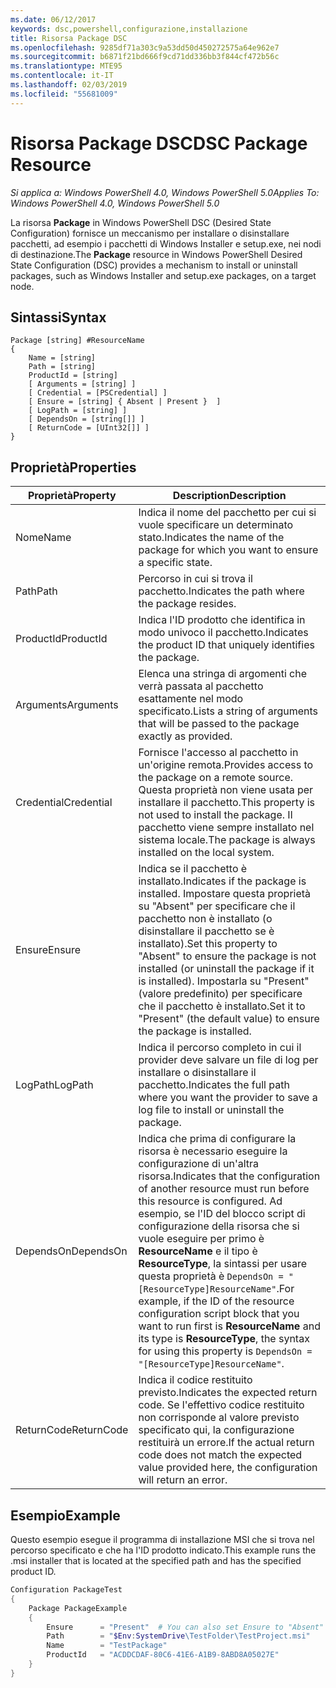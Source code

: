 ```yaml
---
ms.date: 06/12/2017
keywords: dsc,powershell,configurazione,installazione
title: Risorsa Package DSC
ms.openlocfilehash: 9285df71a303c9a53dd50d450272575a64e962e7
ms.sourcegitcommit: b6871f21bd666f9cd71dd336bb3f844cf472b56c
ms.translationtype: MTE95
ms.contentlocale: it-IT
ms.lasthandoff: 02/03/2019
ms.locfileid: "55681009"
---
```

# <a name="dsc-package-resource"></a><span data-ttu-id="b7d04-103">Risorsa Package DSC</span><span class="sxs-lookup"><span data-stu-id="b7d04-103">DSC Package Resource</span></span>

<span data-ttu-id="b7d04-104">_Si applica a: Windows PowerShell 4.0, Windows PowerShell 5.0_</span><span class="sxs-lookup"><span data-stu-id="b7d04-104">_Applies To: Windows PowerShell 4.0, Windows PowerShell 5.0_</span></span>

<span data-ttu-id="b7d04-105">La risorsa **Package** in Windows PowerShell DSC (Desired State Configuration) fornisce un meccanismo per installare o disinstallare pacchetti, ad esempio i pacchetti di Windows Installer e setup.exe, nei nodi di destinazione.</span><span class="sxs-lookup"><span data-stu-id="b7d04-105">The **Package** resource in Windows PowerShell Desired State Configuration (DSC) provides a mechanism to install or uninstall packages, such as Windows Installer and setup.exe packages, on a target node.</span></span>

## <a name="syntax"></a><span data-ttu-id="b7d04-106">Sintassi</span><span class="sxs-lookup"><span data-stu-id="b7d04-106">Syntax</span></span>

```
Package [string] #ResourceName
{
    Name = [string]
    Path = [string]
    ProductId = [string]
    [ Arguments = [string] ]
    [ Credential = [PSCredential] ]
    [ Ensure = [string] { Absent | Present }  ]
    [ LogPath = [string] ]
    [ DependsOn = [string[]] ]
    [ ReturnCode = [UInt32[]] ]
}
```

## <a name="properties"></a><span data-ttu-id="b7d04-107">Proprietà</span><span class="sxs-lookup"><span data-stu-id="b7d04-107">Properties</span></span>

| <span data-ttu-id="b7d04-108">Proprietà</span><span class="sxs-lookup"><span data-stu-id="b7d04-108">Property</span></span> | <span data-ttu-id="b7d04-109">Description</span><span class="sxs-lookup"><span data-stu-id="b7d04-109">Description</span></span> |
| --- | --- |
| <span data-ttu-id="b7d04-110">Nome</span><span class="sxs-lookup"><span data-stu-id="b7d04-110">Name</span></span>| <span data-ttu-id="b7d04-111">Indica il nome del pacchetto per cui si vuole specificare un determinato stato.</span><span class="sxs-lookup"><span data-stu-id="b7d04-111">Indicates the name of the package for which you want to ensure a specific state.</span></span>|
| <span data-ttu-id="b7d04-112">Path</span><span class="sxs-lookup"><span data-stu-id="b7d04-112">Path</span></span>| <span data-ttu-id="b7d04-113">Percorso in cui si trova il pacchetto.</span><span class="sxs-lookup"><span data-stu-id="b7d04-113">Indicates the path where the package resides.</span></span>|
| <span data-ttu-id="b7d04-114">ProductId</span><span class="sxs-lookup"><span data-stu-id="b7d04-114">ProductId</span></span>| <span data-ttu-id="b7d04-115">Indica l'ID prodotto che identifica in modo univoco il pacchetto.</span><span class="sxs-lookup"><span data-stu-id="b7d04-115">Indicates the product ID that uniquely identifies the package.</span></span>|
| <span data-ttu-id="b7d04-116">Arguments</span><span class="sxs-lookup"><span data-stu-id="b7d04-116">Arguments</span></span>| <span data-ttu-id="b7d04-117">Elenca una stringa di argomenti che verrà passata al pacchetto esattamente nel modo specificato.</span><span class="sxs-lookup"><span data-stu-id="b7d04-117">Lists a string of arguments that will be passed to the package exactly as provided.</span></span>|
| <span data-ttu-id="b7d04-118">Credential</span><span class="sxs-lookup"><span data-stu-id="b7d04-118">Credential</span></span>| <span data-ttu-id="b7d04-119">Fornisce l'accesso al pacchetto in un'origine remota.</span><span class="sxs-lookup"><span data-stu-id="b7d04-119">Provides access to the package on a remote source.</span></span> <span data-ttu-id="b7d04-120">Questa proprietà non viene usata per installare il pacchetto.</span><span class="sxs-lookup"><span data-stu-id="b7d04-120">This property is not used to install the package.</span></span> <span data-ttu-id="b7d04-121">Il pacchetto viene sempre installato nel sistema locale.</span><span class="sxs-lookup"><span data-stu-id="b7d04-121">The package is always installed on the local system.</span></span>|
| <span data-ttu-id="b7d04-122">Ensure</span><span class="sxs-lookup"><span data-stu-id="b7d04-122">Ensure</span></span>| <span data-ttu-id="b7d04-123">Indica se il pacchetto è installato.</span><span class="sxs-lookup"><span data-stu-id="b7d04-123">Indicates if the package is installed.</span></span> <span data-ttu-id="b7d04-124">Impostare questa proprietà su "Absent" per specificare che il pacchetto non è installato (o disinstallare il pacchetto se è installato).</span><span class="sxs-lookup"><span data-stu-id="b7d04-124">Set this property to "Absent" to ensure the package is not installed (or uninstall the package if it is installed).</span></span> <span data-ttu-id="b7d04-125">Impostarla su "Present" (valore predefinito) per specificare che il pacchetto è installato.</span><span class="sxs-lookup"><span data-stu-id="b7d04-125">Set it to "Present" (the default value) to ensure the package is installed.</span></span>|
| <span data-ttu-id="b7d04-126">LogPath</span><span class="sxs-lookup"><span data-stu-id="b7d04-126">LogPath</span></span>| <span data-ttu-id="b7d04-127">Indica il percorso completo in cui il provider deve salvare un file di log per installare o disinstallare il pacchetto.</span><span class="sxs-lookup"><span data-stu-id="b7d04-127">Indicates the full path where you want the provider to save a log file to install or uninstall the package.</span></span>|
| <span data-ttu-id="b7d04-128">DependsOn</span><span class="sxs-lookup"><span data-stu-id="b7d04-128">DependsOn</span></span> | <span data-ttu-id="b7d04-129">Indica che prima di configurare la risorsa è necessario eseguire la configurazione di un'altra risorsa.</span><span class="sxs-lookup"><span data-stu-id="b7d04-129">Indicates that the configuration of another resource must run before this resource is configured.</span></span> <span data-ttu-id="b7d04-130">Ad esempio, se l'ID del blocco script di configurazione della risorsa che si vuole eseguire per primo è **ResourceName** e il tipo è **ResourceType**, la sintassi per usare questa proprietà è `DependsOn = "[ResourceType]ResourceName"`.</span><span class="sxs-lookup"><span data-stu-id="b7d04-130">For example, if the ID of the resource configuration script block that you want to run first is **ResourceName** and its type is **ResourceType**, the syntax for using this property is `DependsOn = "[ResourceType]ResourceName"`.</span></span>|
| <span data-ttu-id="b7d04-131">ReturnCode</span><span class="sxs-lookup"><span data-stu-id="b7d04-131">ReturnCode</span></span>| <span data-ttu-id="b7d04-132">Indica il codice restituito previsto.</span><span class="sxs-lookup"><span data-stu-id="b7d04-132">Indicates the expected return code.</span></span> <span data-ttu-id="b7d04-133">Se l'effettivo codice restituito non corrisponde al valore previsto specificato qui, la configurazione restituirà un errore.</span><span class="sxs-lookup"><span data-stu-id="b7d04-133">If the actual return code does not match the expected value provided here, the configuration will return an error.</span></span>|

## <a name="example"></a><span data-ttu-id="b7d04-134">Esempio</span><span class="sxs-lookup"><span data-stu-id="b7d04-134">Example</span></span>

<span data-ttu-id="b7d04-135">Questo esempio esegue il programma di installazione MSI che si trova nel percorso specificato e che ha l'ID prodotto indicato.</span><span class="sxs-lookup"><span data-stu-id="b7d04-135">This example runs the .msi installer that is located at the specified path and has the specified product ID.</span></span>

```powershell
Configuration PackageTest
{
    Package PackageExample
    {
        Ensure      = "Present"  # You can also set Ensure to "Absent"
        Path        = "$Env:SystemDrive\TestFolder\TestProject.msi"
        Name        = "TestPackage"
        ProductId   = "ACDDCDAF-80C6-41E6-A1B9-8ABD8A05027E"
    }
}
```
